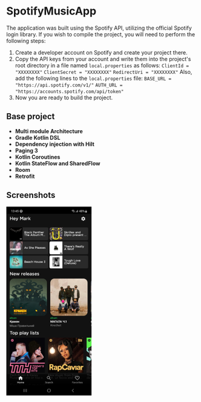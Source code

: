 # SpotifyMusicApp

The application was built using the Spotify API, utilizing the official Spotify login library. If you wish to compile the project, you will need to perform the following steps:

1. Create a developer account on Spotify and create your project there.
2. Copy the API keys from your account and write them into the project's root directory in a file named `local.properties` as follows:
   `ClientId = "XXXXXXXX"`
   `ClientSecret = "XXXXXXXX"`
   `RedirectUri = "XXXXXXXX"`
   Also, add the following lines to the `local.properties` file:
   `BASE_URL = "https://api.spotify.com/v1/"`
   `AUTH_URL = "https://accounts.spotify.com/api/token"`
3. Now you are ready to build the project.

## Base project
- **Multi module Architecture**
- **Gradle Kotlin DSL**
- **Dependency injection with Hilt**
- **Paging 3**
- **Kotlin Coroutines**
- **Kotlin StateFlow and SharedFlow**
- **Room**
- **Retrofit**

## Screenshots

<img src="screenshots/screenshot_1.jpg" width="225"></img>
